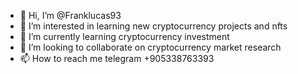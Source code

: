 - 👋 Hi, I’m @Franklucas93
- 👀 I’m interested in learning new cryptocurrency projects and nfts
- 🌱 I’m currently learning cryptocurrency investment
- 💞️ I’m looking to collaborate on cryptocurrency market research
- 📫 How to reach me telegram +905338763393

<!---
Franklucas93/Franklucas93 is a ✨ special ✨ repository because its `README.md` (this file) appears on your GitHub profile.
You can click the Preview link to take a look at your changes.
--->

